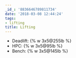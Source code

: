 ```yaml
---
_id_: '8836646789811734'
date: '2018-03-08 12:44:24'
tags:
- lifting
title: Lifting
---
```


- Deadlift: {% w 3x5@255lb %}
- HPC: {% w 3x5@95lb %}
- Bench: {% w 3x5@145lb %}
